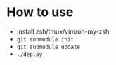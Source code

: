 # How to use

- install zsh/tmux/vim/oh-my-zsh
- `git submodule init`
- `git submodule update`
- `./deploy`
